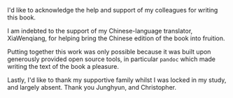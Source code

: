 I'd like to acknowledge the help and support of my colleagues for writing this book.  

I am indebted to the support of my Chinese-language translator, XiaWenqiang, for helping bring the Chinese edition of the book into fruition.

Putting together this work was only possible because it was built upon generously provided open source tools, in particular `pandoc` which made writing the text of the book a pleasure.

Lastly, I'd like to thank my supportive family whilst I was locked in my study, and largely absent.  Thank you Junghyun, and Christopher.
